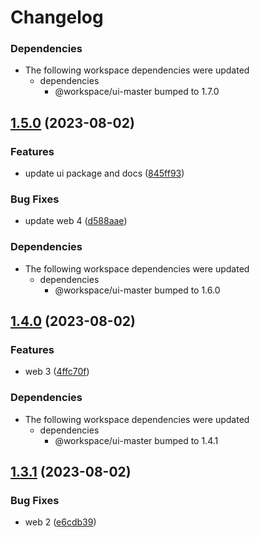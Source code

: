 # Changelog

### Dependencies

* The following workspace dependencies were updated
  * dependencies
    * @workspace/ui-master bumped to 1.7.0

## [1.5.0](https://github.com/alojzy231/release-please-playground/compare/web-v1.4.0...web-v1.5.0) (2023-08-02)


### Features

* update ui package and docs ([845ff93](https://github.com/alojzy231/release-please-playground/commit/845ff930b0dd54f49463a2832a52f77b4ccbd55c))


### Bug Fixes

* update web 4 ([d588aae](https://github.com/alojzy231/release-please-playground/commit/d588aaed552f669e83a98a0598ef4b603c31f7e4))


### Dependencies

* The following workspace dependencies were updated
  * dependencies
    * @workspace/ui-master bumped to 1.6.0

## [1.4.0](https://github.com/alojzy231/release-please-playground/compare/web-v1.3.1...web-v1.4.0) (2023-08-02)


### Features

* web 3 ([4ffc70f](https://github.com/alojzy231/release-please-playground/commit/4ffc70f60cd6d5dd90bc18fb8172f3ea06530aea))


### Dependencies

* The following workspace dependencies were updated
  * dependencies
    * @workspace/ui-master bumped to 1.4.1

## [1.3.1](https://github.com/alojzy231/release-please-playground/compare/web-v1.3.0...web-v1.3.1) (2023-08-02)


### Bug Fixes

* web 2 ([e6cdb39](https://github.com/alojzy231/release-please-playground/commit/e6cdb39615fe99b01a3aee37771387e38cf49ad8))
